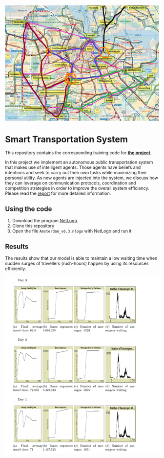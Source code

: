 <p align="center">
  <img src="routes.jpg">
</p>

# Smart Transportation System
This repository contains the corresponding training code for [**the project**](https://v2.overleaf.com/read/dwwkpbmyzqtf).

In this project we implement an autonomous public transportation system that makes use of intelligent agents. Those agents have beliefs and intentions and seek to carry out their own tasks while maximizing their personal utility. As new agents are injected into the system, we discuss how they can leverage on communication protocols, coordination and competition strategies in order to improve the overall system efficiency. Please read the [report](report.pdf) for more detailed information.

## Using the code 
1. Download the program [NetLogo](https://ccl.northwestern.edu/netlogo/).
2. Clone this repository
4. Open the file `Amsterdam_v6.3.nlogo` with NetLogo and run it

## Results 
The results show that our model is able to maintain a low waiting time when sudden surges of travellers (rush-hours) happen by using its resources efficiently.
<p align="center">
  <img src="results.PNG">
</p>

